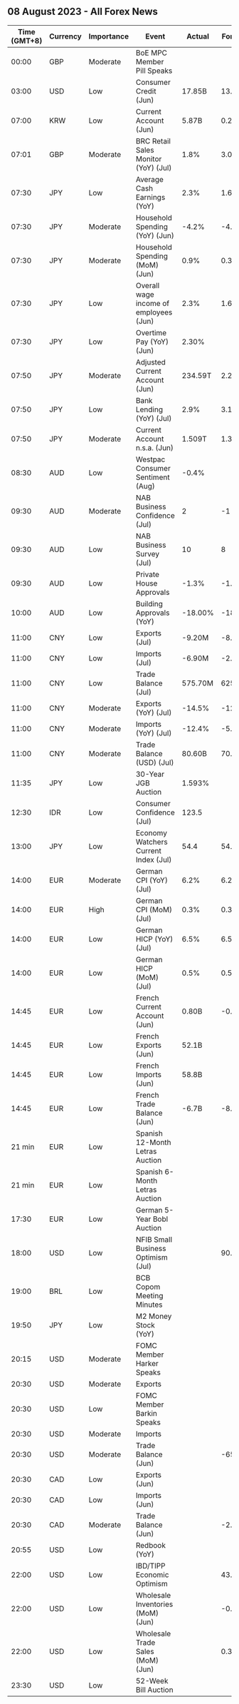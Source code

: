 ## 08 August 2023 - All Forex News

| Time (GMT+8) | Currency | Importance | Event | Actual | Forecast | Previous |
|------|----------|------------|-------|--------|----------|----------|
| 00:00 | GBP | Moderate | BoE MPC Member Pill Speaks |  |  |  |
| 03:00 | USD | Low | Consumer Credit (Jun) | 17.85B | 13.00B | 9.46B |
| 07:00 | KRW | Low | Current Account (Jun) | 5.87B | 0.26B | 1.93B |
| 07:01 | GBP | Moderate | BRC Retail Sales Monitor (YoY) (Jul) | 1.8% | 3.0% | 4.2% |
| 07:30 | JPY | Low | Average Cash Earnings (YoY) | 2.3% | 1.6% | 2.9% |
| 07:30 | JPY | Moderate | Household Spending (YoY) (Jun) | -4.2% | -4.1% | -4.0% |
| 07:30 | JPY | Moderate | Household Spending (MoM) (Jun) | 0.9% | 0.3% | -1.1% |
| 07:30 | JPY | Low | Overall wage income of employees (Jun) | 2.3% | 1.6% | 2.9% |
| 07:30 | JPY | Low | Overtime Pay (YoY) (Jun) | 2.30% |  | 0.50% |
| 07:50 | JPY | Moderate | Adjusted Current Account (Jun) | 234.59T | 2.24T | 1.70T |
| 07:50 | JPY | Low | Bank Lending (YoY) (Jul) | 2.9% | 3.1% | 3.1% |
| 07:50 | JPY | Moderate | Current Account n.s.a. (Jun) | 1.509T | 1.395T | 1.862T |
| 08:30 | AUD | Low | Westpac Consumer Sentiment (Aug) | -0.4% |  | 2.7% |
| 09:30 | AUD | Moderate | NAB Business Confidence (Jul) | 2 | -1 | -1 |
| 09:30 | AUD | Low | NAB Business Survey (Jul) | 10 | 8 | 10 |
| 09:30 | AUD | Low | Private House Approvals | -1.3% | -1.3% | 0.8% |
| 10:00 | AUD | Low | Building Approvals (YoY) | -18.00% | -18.00% | -9.80% |
| 11:00 | CNY | Low | Exports (Jul) | -9.20M | -8.90M | -8.30M |
| 11:00 | CNY | Low | Imports (Jul) | -6.90M | -2.50M | -2.60M |
| 11:00 | CNY | Low | Trade Balance (Jul) | 575.70M | 625.25M | 491.25M |
| 11:00 | CNY | Moderate | Exports (YoY) (Jul) | -14.5% | -12.5% | -12.4% |
| 11:00 | CNY | Moderate | Imports (YoY) (Jul) | -12.4% | -5.0% | -6.8% |
| 11:00 | CNY | Moderate | Trade Balance (USD) (Jul) | 80.60B | 70.60B | 70.62B |
| 11:35 | JPY | Low | 30-Year JGB Auction | 1.593% |  | 1.222% |
| 12:30 | IDR | Low | Consumer Confidence (Jul) | 123.5 |  | 127.1 |
| 13:00 | JPY | Low | Economy Watchers Current Index (Jul) | 54.4 | 54.5 | 53.6 |
| 14:00 | EUR | Moderate | German CPI (YoY) (Jul) | 6.2% | 6.2% | 6.4% |
| 14:00 | EUR | High | German CPI (MoM) (Jul) | 0.3% | 0.3% | 0.3% |
| 14:00 | EUR | Low | German HICP (YoY) (Jul) | 6.5% | 6.5% | 6.8% |
| 14:00 | EUR | Low | German HICP (MoM) (Jul) | 0.5% | 0.5% | 0.4% |
| 14:45 | EUR | Low | French Current Account (Jun) | 0.80B | -0.40B | -0.70B |
| 14:45 | EUR | Low | French Exports (Jun) | 52.1B |  | 52.7B |
| 14:45 | EUR | Low | French Imports (Jun) | 58.8B |  | 60.7B |
| 14:45 | EUR | Low | French Trade Balance (Jun) | -6.7B | -8.0B | -7.9B |
| 21 min | EUR | Low | Spanish 12-Month Letras Auction |  |  | 3.775% |
| 21 min | EUR | Low | Spanish 6-Month Letras Auction |  |  | 3.599% |
| 17:30 | EUR | Low | German 5-Year Bobl Auction |  |  | 2.710% |
| 18:00 | USD | Low | NFIB Small Business Optimism (Jul) |  | 90.6 | 91.0 |
| 19:00 | BRL | Low | BCB Copom Meeting Minutes |  |  |  |
| 19:50 | JPY | Low | M2 Money Stock (YoY) |  |  | 2.6% |
| 20:15 | USD | Moderate | FOMC Member Harker Speaks |  |  |  |
| 20:30 | USD | Moderate | Exports |  |  | 247.10B |
| 20:30 | USD | Low | FOMC Member Barkin Speaks |  |  |  |
| 20:30 | USD | Moderate | Imports |  |  | 316.10B |
| 20:30 | USD | Moderate | Trade Balance (Jun) |  | -65.00B | -69.00B |
| 20:30 | CAD | Low | Exports (Jun) |  |  | 61.53B |
| 20:30 | CAD | Low | Imports (Jun) |  |  | 64.97B |
| 20:30 | CAD | Moderate | Trade Balance (Jun) |  | -2.90B | -3.44B |
| 20:55 | USD | Low | Redbook (YoY) |  |  | 0.1% |
| 22:00 | USD | Low | IBD/TIPP Economic Optimism |  | 43.0 | 41.3 |
| 22:00 | USD | Low | Wholesale Inventories (MoM) (Jun) |  | -0.3% | -0.3% |
| 22:00 | USD | Low | Wholesale Trade Sales (MoM) (Jun) |  | 0.3% | -0.2% |
| 23:30 | USD | Low | 52-Week Bill Auction |  |  | 5.130% |
